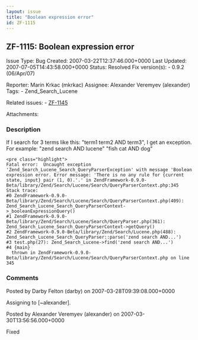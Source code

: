 ```yaml
---
layout: issue
title: "Boolean expression error"
id: ZF-1115
---
```


ZF-1115: Boolean expression error
---------------------------------

 Issue Type: Bug Created: 2007-03-22T12:37:46.000+0000 Last Updated: 2007-07-05T14:43:58.000+0000 Status: Resolved Fix version(s): - 0.9.2 (06/Apr/07)
 
 Reporter:  Marin Krkac (mkrkac)  Assignee:  Alexander Veremyev (alexander)  Tags: - Zend\_Search\_Lucene
 
 Related issues: - [ZF-1145](/issues/browse/ZF-1145)
 
 Attachments: 
### Description

If I search for 3 terms like this: "term1 term2 AND term3", I get an exception. For example: "zend search AND lucene" "fish cat AND dog"

 
    <pre class="highlight">
    Fatal error:  Uncaught exception 'Zend_Search_Lucene_Search_QueryParserException' with message 'Boolean expression error. Error message: 'There is no any rule for {current state, input} pair (1, 0).'.' in ZendFramework-0.9.0-Beta/library/Zend/Search/Lucene/Search/QueryParserContext.php:345
    Stack trace:
    #0 ZendFramework-0.9.0-Beta/library/Zend/Search/Lucene/Search/QueryParserContext.php(409): Zend_Search_Lucene_Search_QueryParserContext->_booleanExpressionQuery()
    #1 ZendFramework-0.9.0-Beta/library/Zend/Search/Lucene/Search/QueryParser.php(361): Zend_Search_Lucene_Search_QueryParserContext->getQuery()
    #2 ZendFramework-0.9.0-Beta/library/Zend/Search/Lucene.php(488): Zend_Search_Lucene_Search_QueryParser::parse('zend search AND...')
    #3 test.php(27): Zend_Search_Lucene->find('zend search AND...')
    #4 {main}
      thrown in ZendFramework-0.9.0-Beta/library/Zend/Search/Lucene/Search/QueryParserContext.php on line 345


 

 

### Comments

Posted by Darby Felton (darby) on 2007-03-28T09:39:08.000+0000

Assigning to [~alexander].

 

 

Posted by Alexander Veremyev (alexander) on 2007-03-30T13:56:56.000+0000

Fixed

 

 